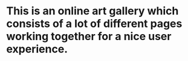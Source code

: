 # This is an online art gallery which consists of a lot of different pages working together for a nice user experience.
